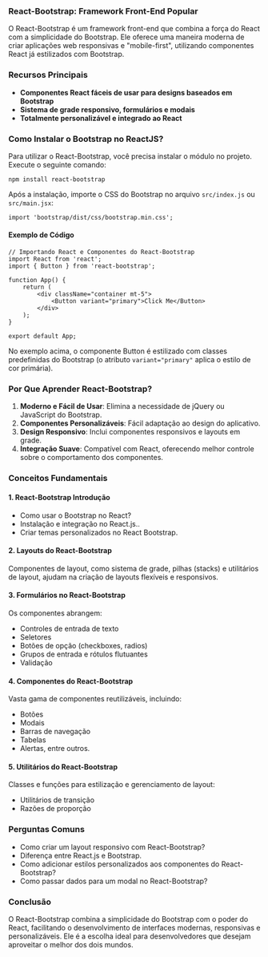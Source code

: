 ### **React-Bootstrap: Framework Front-End Popular**

O React-Bootstrap é um framework front-end que combina a força do React com a simplicidade do Bootstrap. Ele oferece uma maneira moderna de criar aplicações web responsivas e "mobile-first", utilizando componentes React já estilizados com Bootstrap.

### **Recursos Principais**

- **Componentes React fáceis de usar para designs baseados em Bootstrap**
- **Sistema de grade responsivo, formulários e modais**
- **Totalmente personalizável e integrado ao React**

### **Como Instalar o Bootstrap no ReactJS?**

Para utilizar o React-Bootstrap, você precisa instalar o módulo no projeto. Execute o seguinte comando:

```
npm install react-bootstrap
```

Após a instalação, importe o CSS do Bootstrap no arquivo `src/index.js` ou `src/main.jsx`:

```
import 'bootstrap/dist/css/bootstrap.min.css';
```

#### **Exemplo de Código**

```
// Importando React e Componentes do React-Bootstrap
import React from 'react';
import { Button } from 'react-bootstrap';

function App() {
    return (
        <div className="container mt-5">
            <Button variant="primary">Click Me</Button>
        </div>
    );
}

export default App;
```

No exemplo acima, o componente Button é estilizado com classes predefinidas do Bootstrap (o atributo `variant="primary"` aplica o estilo de cor primária).

### **Por Que Aprender React-Bootstrap?**

1. **Moderno e Fácil de Usar**: Elimina a necessidade de jQuery ou JavaScript do Bootstrap.
2. **Componentes Personalizáveis**: Fácil adaptação ao design do aplicativo.
3. **Design Responsivo**: Inclui componentes responsivos e layouts em grade.
4. **Integração Suave**: Compatível com React, oferecendo melhor controle sobre o comportamento dos componentes.

### **Conceitos Fundamentais**

#### **1. React-Bootstrap Introdução**

- Como usar o Bootstrap no React?
- Instalação e integração no React.js..
- Criar temas personalizados no React Bootstrap.

#### **2. Layouts do React-Bootstrap**

Componentes de layout, como sistema de grade, pilhas (stacks) e utilitários de layout, ajudam na criação de layouts flexíveis e responsivos.

#### **3. Formulários no React-Bootstrap**

Os componentes abrangem:

- Controles de entrada de texto
- Seletores
- Botões de opção (checkboxes, radios)
- Grupos de entrada e rótulos flutuantes
- Validação

#### **4. Componentes do React-Bootstrap**

Vasta gama de componentes reutilizáveis, incluindo:

- Botões
- Modais
- Barras de navegação
- Tabelas
- Alertas, entre outros.

#### **5. Utilitários do React-Bootstrap**

Classes e funções para estilização e gerenciamento de layout:

- Utilitários de transição
- Razões de proporção

### **Perguntas Comuns**

- Como criar um layout responsivo com React-Bootstrap?
- Diferença entre React.js e Bootstrap.
- Como adicionar estilos personalizados aos componentes do React-Bootstrap?
- Como passar dados para um modal no React-Bootstrap?

### **Conclusão**

O React-Bootstrap combina a simplicidade do Bootstrap com o poder do React, facilitando o desenvolvimento de interfaces modernas, responsivas e personalizáveis. Ele é a escolha ideal para desenvolvedores que desejam aproveitar o melhor dos dois mundos.



